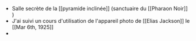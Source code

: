 - Salle secrète de la [[pyramide inclinée]] (sanctuaire du [[Pharaon Noir]] )
- J'ai suivi un cours d'utilisation de l'appareil photo de [[Elias Jackson]] le [[Mar 6th, 1925]]
-
